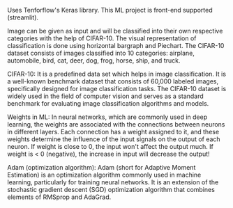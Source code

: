 Uses Tenforflow's Keras library.
This ML project is front-end supported (streamlit).


Image can be given as input and will be classified into their own respective categories with the help of CIFAR-10.
The visual representation of classification is done using horizontal bargraph and Piechart.
The CIFAR-10 dataset consists of images classified into 10 categories: airplane, automobile, bird, cat, deer, dog, frog, horse, ship, and truck.


CIFAR-10:
It is a predefined data set which helps in image classification.
It is a well-known benchmark dataset that consists of 60,000 labeled images, specifically designed for image
classification tasks. The CIFAR-10 dataset is widely used in the field of computer vision and serves as a standard
benchmark for evaluating image classification algorithms and models.

Weights in ML:
In neural networks, which are commonly used in deep learning, the weights are associated with the connections between
neurons in different layers. Each connection has a weight assigned to it, and these weights determine the influence of
the input signals on the output of each neuron.
If weight is close to 0, the input won't affect the output much.
If weight is < 0 (negative), the increase in input will decrease the output!

Adam (optimization algorithm):
Adam (short for Adaptive Moment Estimation) is an optimization algorithm commonly used in machine learning, 
particularly for training neural networks. It is an extension of the stochastic gradient descent (SGD) optimization 
algorithm that combines elements of RMSprop and AdaGrad.
